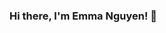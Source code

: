 ### Hi there, I'm Emma Nguyen! 👋

<!--
**emmanguyen0602/emmanguyen0602** is a ✨ _special_ ✨ repository because its `README.md` (this file) appears on your GitHub profile.
- :heart_on_fire: I am passionate about math, statistics, data science and machine learning.
- :sweat_drops: I study and learn new things every day to improve myself.
- :love_letter: How to find me: [LinkedIn](https://www.linkedin.com/in/emma-nguyen-428875249/)

### About Me: 
I'm an bachelor at Thuongmai University. I have fallen in love with data science and machine learning since 2020 when I had to leave Hunan University to Vietnam due to pandemic. I used to struggled with difficult times because I didn't know where and how to start. On the path to data science, I gave up many times. And finally, I put 100% effort on it and live everyday with it. 
I completed several professional courses on Coursera:
- [IBM Data Analyst](https://coursera.org/share/12975e5c3ee2375aaaa49ab089ce9beb), 
- [IBM Data Science](https://coursera.org/share/c4484a97117b4996d3e62abee0f80d8e)
- [Create Machine Learning Models in Microsoft Azure](https://coursera.org/share/14a1170ca3ff7a4f7a8b5b787b8ffd3c). 

These courses helped me to build a foundation in data science theory and necessary workflow for a project. Later, I began to work on projects to deal with practical problems. 
